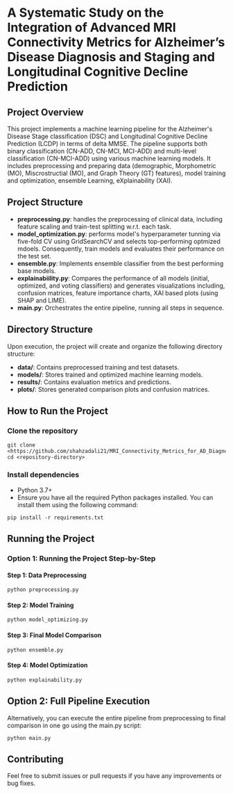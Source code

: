 # A Systematic Study on the Integration of Advanced MRI Connectivity Metrics for Alzheimer’s Disease Diagnosis and Staging and Longitudinal Cognitive Decline Prediction

## Project Overview
This project implements a machine learning pipeline for the Alzheimer's Disease Stage classification (DSC) and Longitudinal Cognitive Decline Prediction (LCDP) in terms of delta MMSE. The pipeline supports both binary classification (CN-ADD, CN-MCI, MCI-ADD) and multi-level classification (CN-MCI-ADD) using various machine learning models. It includes preprocessing and preparing data (demographic, Morphometric (MO), Miscrostructial (MO), and Graph Theory (GT) features), model training and optimization, ensemble Learning, eXplainability (XAI).




## Project Structure
- **preprocessing.py**: handles the preprocessing of clinical data, including feature scaling and train-test splitting w.r.t. each task.
- **model_optimization.py**: performs model's hyperparameter tunning via five-fold CV using GridSearchCV and selects top-performing optmized mdoels. Consequently, train models and evaluates their performance on the test set.
- **ensemble.py**: Implements ensemble classifier from the best performing base models.
- **explainabiility.py**: Compares the performance of all models (initial, optimized, and voting classifiers) and generates visualizations including, confusion matrices, feature importance charts, XAI based plots (using SHAP and LIME).
- **main.py**: Orchestrates the entire pipeline, running all steps in sequence.

## Directory Structure
Upon execution, the project will create and organize the following directory structure:
- **data/**: Contains preprocessed training and test datasets.
- **models/**: Stores trained and optimized machine learning models.
- **results/**: Contains evaluation metrics and predictions.
- **plots/**: Stores generated comparison plots and confusion matrices.


## How to Run the Project
### Clone the repository
```
git clone <https://github.com/shahzadali21/MRI_Connectivity_Metrics_for_AD_Diagnosis_and_Staging.git>
cd <repository-directory>
```
### Install dependencies
- Python 3.7+
- Ensure you have all the required Python packages installed. You can install them using the following command:
```
pip install -r requirements.txt
```

## Running the Project
### Option 1: Running the Project Step-by-Step
#### Step 1: Data Preprocessing
```
python preprocessing.py
```
#### Step 2: Model Training
```
python model_optimizing.py 
```
#### Step 3: Final Model Comparison
```
python ensemble.py
```
#### Step 4: Model Optimization
```
python explainability.py 
```

## Option 2: Full Pipeline Execution
Alternatively, you can execute the entire pipeline from preprocessing to final comparison in one go using the main.py script:
```
python main.py
```


## Contributing
Feel free to submit issues or pull requests if you have any improvements or bug fixes.
